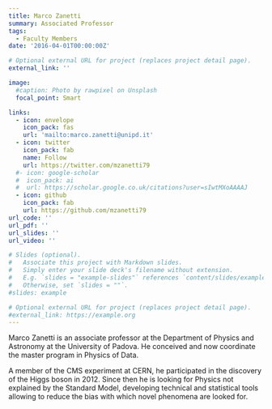 ```yaml
--- 
title: Marco Zanetti
summary: Associated Professor
tags:
  - Faculty Members
date: '2016-04-01T00:00:00Z'

# Optional external URL for project (replaces project detail page).
external_link: ''

image:
  #caption: Photo by rawpixel on Unsplash
  focal_point: Smart

links:
  - icon: envelope
    icon_pack: fas
    url: 'mailto:marco.zanetti@unipd.it'
  - icon: twitter
    icon_pack: fab
    name: Follow
    url: https://twitter.com/mzanetti79
  #- icon: google-scholar
  #  icon_pack: ai
  #  url: https://scholar.google.co.uk/citations?user=sIwtMXoAAAAJ
  - icon: github
    icon_pack: fab
    url: https://github.com/mzanetti79
url_code: ''
url_pdf: ''
url_slides: ''
url_video: ''

# Slides (optional).
#   Associate this project with Markdown slides.
#   Simply enter your slide deck's filename without extension.
#   E.g. `slides = "example-slides"` references `content/slides/example-slides.md`.
#   Otherwise, set `slides = ""`.
#slides: example

# Optional external URL for project (replaces project detail page).
#external_link: https://example.org
---
```


Marco Zanetti is an associate professor at the Department of Physics and Astronomy at the University of Padova. He conceived and now coordinate the master program in Physics of Data.

A member of the CMS experiment at CERN, he participated in the discovery of the Higgs boson in 2012. Since then he is looking for Physics not explained by the Standard Model, developing technical and statistical tools allowing to reduce the bias with which novel phenomena are looked for.